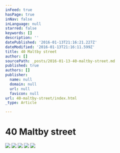 ```yaml
---
inFeed: true
hasPage: true
inNav: false
inLanguage: null
starred: false
keywords: []
description: ''
datePublished: '2016-01-13T21:16:21.227Z'
dateModified: '2016-01-13T21:16:11.599Z'
title: 40 Maltby street
author: []
sourcePath: _posts/2016-01-13-40-maltby-street.md
published: true
authors: []
publisher:
  name: null
  domain: null
  url: null
  favicon: null
url: 40-maltby-street/index.html
_type: Article

---
```

# 40 Maltby street
![](https://the-grid-user-content.s3-us-west-2.amazonaws.com/86ea211a-dd4f-4b4a-a944-c6ea8c9ef770.jpg)
![](https://the-grid-user-content.s3-us-west-2.amazonaws.com/be3247ed-dcab-4143-931f-494bf0215808.jpg)
![](https://the-grid-user-content.s3-us-west-2.amazonaws.com/01519d6b-7128-4f53-b8c2-9fd89fa6bac9.jpg)
![](https://the-grid-user-content.s3-us-west-2.amazonaws.com/e466428f-7066-4dc3-8814-f69f6eadc078.JPG)
![](https://the-grid-user-content.s3-us-west-2.amazonaws.com/f4d8b142-2ba2-4d00-8195-99f91611a2d9.JPG)